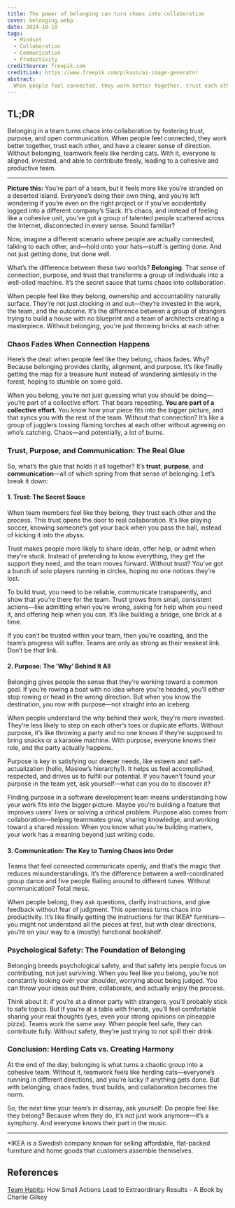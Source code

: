 ```yaml
---
title: The power of belonging can turn chaos into collaboration
cover: belonging.webp
date: 2024-10-18
tags:
  - Mindset
  - Collaboration
  - Communication
  - Productivity
creditSource: freepik.com
creditLink: https://www.freepik.com/pikaso/ai-image-generator
abstract:
  When people feel connected, they work better together, trust each other, and have a clearer sense of direction.
---
```


## TL;DR

Belonging in a team turns chaos into collaboration by fostering trust, purpose, and open communication. When people feel connected, they work better together, trust each other, and have a clearer sense of direction. Without belonging, teamwork feels like herding cats. With it, everyone is aligned, invested, and able to contribute freely, leading to a cohesive and productive team.

---

**Picture this:** You’re part of a team, but it feels more like you’re stranded on a deserted island. Everyone’s doing their own thing, and you’re left wondering if you’re even on the right project or if you’ve accidentally logged into a different company’s Slack. It’s chaos, and instead of feeling like a cohesive unit, you’ve got a group of talented people scattered across the internet, disconnected in every sense. Sound familiar?

Now, imagine a different scenario where people are actually connected, talking to each other, and—hold onto your hats—stuff is getting done. And not just getting done, but done well.

What’s the difference between these two worlds? **Belonging**. That sense of connection, purpose, and trust that transforms a group of individuals into a well-oiled machine. It’s the secret sauce that turns chaos into collaboration.

When people feel like they belong, ownership and accountability naturally surface. They’re not just clocking in and out—they’re invested in the work, the team, and the outcome. It’s the difference between a group of strangers trying to build a house with no blueprint and a team of architects creating a masterpiece. Without belonging, you're just throwing bricks at each other.

### Chaos Fades When Connection Happens

Here’s the deal: when people feel like they belong, chaos fades. Why? Because belonging provides clarity, alignment, and purpose. It’s like finally getting the map for a treasure hunt instead of wandering aimlessly in the forest, hoping to stumble on some gold.

When you belong, you’re not just guessing what you should be doing—you’re part of a collective effort. That bears repeating. **You are part of a collective effort.** You know how your piece fits into the bigger picture, and that syncs you with the rest of the team. Without that connection? It’s like a group of jugglers tossing flaming torches at each other without agreeing on who’s catching. Chaos—and potentially, a lot of burns.

### Trust, Purpose, and Communication: The Real Glue

So, what’s the glue that holds it all together? It’s **trust**, **purpose**, and **communication**—all of which spring from that sense of belonging. Let’s break it down:

#### 1. **Trust: The Secret Sauce**

When team members feel like they belong, they trust each other and the process. This trust opens the door to real collaboration. It’s like playing soccer, knowing someone’s got your back when you pass the ball, instead of kicking it into the abyss.

Trust makes people more likely to share ideas, offer help, or admit when they’re stuck. Instead of pretending to know everything, they get the support they need, and the team moves forward. Without trust? You’ve got a bunch of solo players running in circles, hoping no one notices they’re lost.

To build trust, you need to be reliable, communicate transparently, and show that you’re there for the team. Trust grows from small, consistent actions—like admitting when you’re wrong, asking for help when you need it, and offering help when you can. It’s like building a bridge, one brick at a time.

If you can’t be trusted within your team, then you’re coasting, and the team’s progress will suffer. Teams are only as strong as their weakest link. Don’t be *that* link.

#### 2. **Purpose: The ‘Why’ Behind It All**

Belonging gives people the sense that they’re working toward a common goal. If you’re rowing a boat with no idea where you’re headed, you’ll either stop rowing or head in the wrong direction. But when you know the destination, you row with purpose—not straight into an iceberg.

When people understand the *why* behind their work, they’re more invested. They’re less likely to step on each other’s toes or duplicate efforts. Without purpose, it’s like throwing a party and no one knows if they’re supposed to bring snacks or a karaoke machine. With purpose, everyone knows their role, and the party actually happens.

Purpose is key in satisfying our deeper needs, like esteem and self-actualization (hello, Maslow’s hierarchy!). It helps us feel accomplished, respected, and drives us to fulfill our potential. If you haven’t found your purpose in the team yet, ask yourself—what can you do to discover it?

Finding purpose in a software development team means understanding how your work fits into the bigger picture. Maybe you’re building a feature that improves users’ lives or solving a critical problem. Purpose also comes from collaboration—helping teammates grow, sharing knowledge, and working toward a shared mission. When you know what you’re building matters, your work has a meaning beyond just writing code.

#### 3. **Communication: The Key to Turning Chaos into Order**

Teams that feel connected communicate openly, and that’s the magic that reduces misunderstandings. It’s the difference between a well-coordinated group dance and five people flailing around to different tunes. Without communication? Total mess.

When people belong, they ask questions, clarify instructions, and give feedback without fear of judgment. This openness turns chaos into productivity. It’s like finally getting the instructions for that IKEA* furniture—you might not understand all the pieces at first, but with clear directions, you’re on your way to a (mostly) functional bookshelf.

### Psychological Safety: The Foundation of Belonging

Belonging breeds psychological safety, and that safety lets people focus on contributing, not just surviving. When you feel like you belong, you’re not constantly looking over your shoulder, worrying about being judged. You can throw your ideas out there, collaborate, and actually enjoy the process.

Think about it: if you’re at a dinner party with strangers, you’ll probably stick to safe topics. But if you’re at a table with friends, you’ll feel comfortable sharing your real thoughts (yes, even your strong opinions on pineapple pizza). Teams work the same way. When people feel safe, they can contribute fully. Without safety, they’re just trying to not spill their drink.

### Conclusion: Herding Cats vs. Creating Harmony

At the end of the day, belonging is what turns a chaotic group into a cohesive team. Without it, teamwork feels like herding cats—everyone’s running in different directions, and you’re lucky if anything gets done. But with belonging, chaos fades, trust builds, and collaboration becomes the norm.

So, the next time your team’s in disarray, ask yourself: Do people feel like they belong? Because when they do, it’s not just work anymore—it’s a symphony. And everyone knows their part in the music.

---

*IKEA is a Swedish company known for selling affordable, flat-packed furniture and home goods that customers assemble themselves.

## References

[Team Habits](https://www.amazon.com/Team-Habits-Actions-Extraordinary-Results/dp/0306828332): How Small Actions Lead to Extraordinary Results - A Book by Charlie Gilkey
